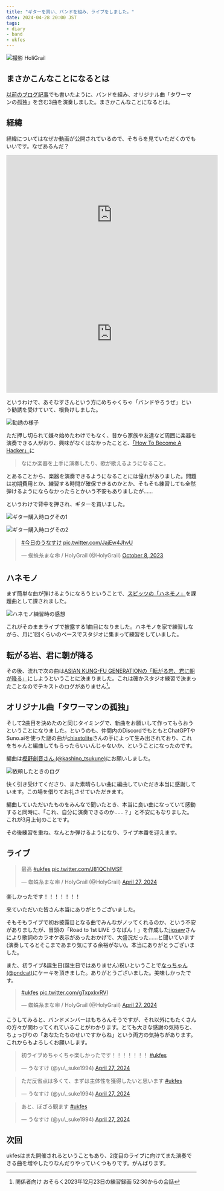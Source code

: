 ```yaml
---
title: "ギターを買い、バンドを組み、ライブをしました。"
date: 2024-04-28 20:00 JST
tags:
- diary
- band
- ukfes
---
```


![撮影 HoliGrail](2024/unaban-first-live.jpg)

## まさかこんなことになるとは
[以前のブログ記事](/2024/ukfes-202404)でも書いたように、バンドを組み、オリジナル曲「タワーマンの孤独」を含む3曲を演奏しました。まさかこんなことになるとは。

## 経緯
経緯についてはなぜか動画が公開されているので、そちらを見ていただくのでもいいです。なぜあるんだ？

<iframe width="560" height="315" src="https://www.youtube.com/embed/hm3TVm8MK1c?si=1b66dprtMrGZ9M94" title="YouTube video player" frameborder="0" allow="accelerometer; autoplay; clipboard-write; encrypted-media; gyroscope; picture-in-picture; web-share" referrerpolicy="strict-origin-when-cross-origin" allowfullscreen></iframe>

<iframe width="560" height="315" src="https://www.youtube.com/embed/rYJon9WTa9k?si=wzVsO-UsuFl2T9mb" title="YouTube video player" frameborder="0" allow="accelerometer; autoplay; clipboard-write; encrypted-media; gyroscope; picture-in-picture; web-share" referrerpolicy="strict-origin-when-cross-origin" allowfullscreen></iframe>


というわけで、あそなすさんという方にめちゃくちゃ「バンドやろうぜ」という勧誘を受けていて、根負けしました。

![勧誘の様子](2024/unaban-band-inv.jpg)

ただ押し切られて嫌々始めたわけでもなく、昔から家族や友達など周囲に楽器を演奏できる人がおり、興味がなくはなかったことと、[「How To Become A Hacker」](https://cruel.org/freeware/hacker.html)に

> なにか楽器を上手に演奏したり、歌が歌えるようになること。

とあることから、楽器を演奏できるようになることには憧れがありました。問題は初期費用とか、練習する時間が確保できるのかとか、そもそも練習しても全然弾けるようにならなかったらとかいう不安もありましたが……

というわけで背中を押され、ギターを買いました。

![ギター購入時ログその1](2024/unaban-guiter-buy-log1.png)

![ギター購入時ログその2](2024/unaban-guiter-buy-log2.png)

<blockquote class="twitter-tweet"><p lang="qme" dir="ltr"><a href="https://twitter.com/hashtag/%E4%BB%8A%E6%97%A5%E3%81%AE%E3%81%86%E3%81%AA%E3%81%99%E3%81%91?src=hash&amp;ref_src=twsrc%5Etfw">#今日のうなすけ</a> <a href="https://t.co/JajEw4JhvU">pic.twitter.com/JajEw4JhvU</a></p>&mdash; 蜘蛛糸まな🕸️ / HolyGrail (@HolyGrail) <a href="https://twitter.com/HolyGrail/status/1710997895720357977?ref_src=twsrc%5Etfw">October 8, 2023</a></blockquote> <script async src="https://platform.twitter.com/widgets.js" charset="utf-8"></script>

## ハネモノ
まず簡単な曲が弾けるようになろうということで、[スピッツの「ハネモノ」](https://www.youtube.com/watch?v=PWNNBagSiu4)を課題曲として課されました。

![ハネモノ練習時の感想](2024/unaban-hanemono-practice.png)

これがそのままライブで披露する1曲目になりました。ハネモノを家で練習しながら、月に1回くらいのペースでスタジオに集まって練習をしていました。

## 転がる岩、君に朝が降る
その後、流れで次の曲は[ASIAN KUNG-FU GENERATIONの「転がる岩、君に朝が降る」](https://www.youtube.com/watch?v=sXrkgyxATwg)にしようということに決まりました。これは確かスタジオ練習で決まったことなのでテキストのログがありません[^koro]。

[^koro]: 関係者向け おそらく2023年12月23日の練習録画 52:30からの会話

## オリジナル曲「タワーマンの孤独」
そして2曲目を決めたのと同じタイミングで、新曲をお願いして作ってもらおうということになりました。というのも、仲間内のDiscordでもともとChatGPTやSuno.aiを使った謎の曲が[chiastolite](https://twitter.com/chiastolite)さんの手によって生み出されており、これをちゃんと編曲してもらったらいいんじゃないか、ということになったのです。

編曲は[樫野創音さん (@kashino_tsukune)](https://twitter.com/kashino_tsukune)にお願いしました。


![依頼したときのログ](2024/unaban-towerman-request-log.png)

快く引き受けてくださり、また素晴らしい曲に編曲していただき本当に感謝しています。この場を借りてお礼させていただきます。

編曲していただいたものをみんなで聞いたとき、本当に良い曲になっていて感動すると同時に、「これ、自分に演奏できるのか……？」と不安にもなりました。これが3月上旬のことです。

その後練習を重ね、なんとか弾けるようになり、ライブ本番を迎えます。


## ライブ
<blockquote class="twitter-tweet"><p lang="ja" dir="ltr">最高 <a href="https://twitter.com/hashtag/ukfes?src=hash&amp;ref_src=twsrc%5Etfw">#ukfes</a> <a href="https://t.co/J81QChlMSF">pic.twitter.com/J81QChlMSF</a></p>&mdash; 蜘蛛糸まな🕸️ / HolyGrail (@HolyGrail) <a href="https://twitter.com/HolyGrail/status/1784194494625362167?ref_src=twsrc%5Etfw">April 27, 2024</a></blockquote> <script async src="https://platform.twitter.com/widgets.js" charset="utf-8"></script>

楽しかったです！！！！！！！

来ていただいた皆さん本当にありがとうございました。

そもそもライブで初お披露目となる曲でみんながノッてくれるのか、という不安がありましたが、冒頭の「Road to 1st LIVE うなばん！」を作成した[jigsaw](https://twitter.com/neo6120)さんにより歌詞のカラオケ表示があったおかげで、大盛況だった……と聞いています(演奏してるとそこまであまり気にする余裕がない)。本当にありがとうございました。

また、初ライブ&誕生日(誕生日ではありません)祝いということで[なっちゃん(@pndcat)](https://twitter.com/pndcat)にケーキを頂きました。ありがとうございました。美味しかったです。

<blockquote class="twitter-tweet"><p lang="qme" dir="ltr"><a href="https://twitter.com/hashtag/ukfes?src=hash&amp;ref_src=twsrc%5Etfw">#ukfes</a> <a href="https://t.co/gTxpxkvRVI">pic.twitter.com/gTxpxkvRVI</a></p>&mdash; 蜘蛛糸まな🕸️ / HolyGrail (@HolyGrail) <a href="https://twitter.com/HolyGrail/status/1784217411807596768?ref_src=twsrc%5Etfw">April 27, 2024</a></blockquote> <script async src="https://platform.twitter.com/widgets.js" charset="utf-8"></script>

こうしてみると、バンドメンバーはもちろんそうですが、それ以外にもたくさんの方々が関わってくれていることがわかります。とても大きな感謝の気持ちと、ちょっぴりの「あなたたちのせいですからね」という両方の気持ちがあります。これからもよろしくお願いします。

<blockquote class="twitter-tweet"><p lang="ja" dir="ltr">初ライブめちゃくちゃ楽しかったです！！！！！！！ <a href="https://twitter.com/hashtag/ukfes?src=hash&amp;ref_src=twsrc%5Etfw">#ukfes</a></p>&mdash; うなすけ (@yu\_suke1994) <a href="https://twitter.com/yu_suke1994/status/1784233870659117070?ref_src=twsrc%5Etfw">April 27, 2024</a></blockquote> <script async src="https://platform.twitter.com/widgets.js" charset="utf-8"></script>

<blockquote class="twitter-tweet"><p lang="ja" dir="ltr">ただ反省点は多くて、まずは主体性を獲得したいと思います <a href="https://twitter.com/hashtag/ukfes?src=hash&amp;ref_src=twsrc%5Etfw">#ukfes</a></p>&mdash; うなすけ (@yu\_suke1994) <a href="https://twitter.com/yu_suke1994/status/1784234048552075505?ref_src=twsrc%5Etfw">April 27, 2024</a></blockquote> <script async src="https://platform.twitter.com/widgets.js" charset="utf-8"></script>

<blockquote class="twitter-tweet"><p lang="ja" dir="ltr">あと、ぼざろ観ます <a href="https://twitter.com/hashtag/ukfes?src=hash&amp;ref_src=twsrc%5Etfw">#ukfes</a></p>&mdash; うなすけ (@yu\_suke1994) <a href="https://twitter.com/yu_suke1994/status/1784234794089664519?ref_src=twsrc%5Etfw">April 27, 2024</a></blockquote> <script async src="https://platform.twitter.com/widgets.js" charset="utf-8"></script>

## 次回
ukfesはまた開催されるということもあり、2度目のライブに向けてまた演奏できる曲を増やしたりなんだりやっていくつもりです。がんばります。
